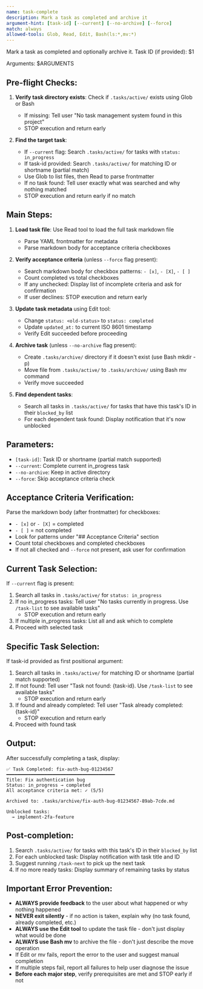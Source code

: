 ```yaml
---
name: task-complete
description: Mark a task as completed and archive it
argument-hint: [task-id] [--current] [--no-archive] [--force]
match: always
allowed-tools: Glob, Read, Edit, Bash(ls:*,mv:*)
---
```


Mark a task as completed and optionally archive it. Task ID (if provided): $1

Arguments: $ARGUMENTS

## Pre-flight Checks:
1. **Verify task directory exists**: Check if `.tasks/active/` exists using Glob or Bash
   - If missing: Tell user "No task management system found in this project"
   - STOP execution and return early

2. **Find the target task**:
   - If `--current` flag: Search `.tasks/active/` for tasks with `status: in_progress`
   - If task-id provided: Search `.tasks/active/` for matching ID or shortname (partial match)
   - Use Glob to list files, then Read to parse frontmatter
   - If no task found: Tell user exactly what was searched and why nothing matched
   - STOP execution and return early if no match

## Main Steps:
1. **Load task file**: Use Read tool to load the full task markdown file
   - Parse YAML frontmatter for metadata
   - Parse markdown body for acceptance criteria checkboxes

2. **Verify acceptance criteria** (unless `--force` flag present):
   - Search markdown body for checkbox patterns: `- [x]`, `- [X]`, `- [ ]`
   - Count completed vs total checkboxes
   - If any unchecked: Display list of incomplete criteria and ask for confirmation
   - If user declines: STOP execution and return early

3. **Update task metadata** using Edit tool:
   - Change `status: <old-status>` to `status: completed`
   - Update `updated_at:` to current ISO 8601 timestamp
   - Verify Edit succeeded before proceeding

4. **Archive task** (unless `--no-archive` flag present):
   - Create `.tasks/archive/` directory if it doesn't exist (use Bash mkdir -p)
   - Move file from `.tasks/active/` to `.tasks/archive/` using Bash mv command
   - Verify move succeeded

5. **Find dependent tasks**:
   - Search all tasks in `.tasks/active/` for tasks that have this task's ID in their `blocked_by` list
   - For each dependent task found: Display notification that it's now unblocked

## Parameters:
- `[task-id]`: Task ID or shortname (partial match supported)
- `--current`: Complete current in_progress task
- `--no-archive`: Keep in active directory
- `--force`: Skip acceptance criteria check

## Acceptance Criteria Verification:
Parse the markdown body (after frontmatter) for checkboxes:
- `- [x]` or `- [X]` = completed
- `- [ ]` = not completed
- Look for patterns under "## Acceptance Criteria" section
- Count total checkboxes and completed checkboxes
- If not all checked and `--force` not present, ask user for confirmation

## Current Task Selection:
If `--current` flag is present:
1. Search all tasks in `.tasks/active/` for `status: in_progress`
2. If no in_progress tasks: Tell user "No tasks currently in progress. Use `/task-list` to see available tasks"
   - STOP execution and return early
3. If multiple in_progress tasks: List all and ask which to complete
4. Proceed with selected task

## Specific Task Selection:
If task-id provided as first positional argument:
1. Search all tasks in `.tasks/active/` for matching ID or shortname (partial match supported)
2. If not found: Tell user "Task not found: {task-id}. Use `/task-list` to see available tasks"
   - STOP execution and return early
3. If found and already completed: Tell user "Task already completed: {task-id}"
   - STOP execution and return early
4. Proceed with found task

## Output:
After successfully completing a task, display:
```
✅ Task Completed: fix-auth-bug-01234567
━━━━━━━━━━━━━━━━━━━━━━━━━━━━━━━━━━━━━━━━
Title: Fix authentication bug
Status: in_progress → completed
All acceptance criteria met: ✓ (5/5)

Archived to: .tasks/archive/fix-auth-bug-01234567-89ab-7cde.md

Unblocked tasks:
  → implement-2fa-feature
```

## Post-completion:
1. Search `.tasks/active/` for tasks with this task's ID in their `blocked_by` list
2. For each unblocked task: Display notification with task title and ID
3. Suggest running `/task-next` to pick up the next task
4. If no more ready tasks: Display summary of remaining tasks by status

## Important Error Prevention:
- **ALWAYS provide feedback** to the user about what happened or why nothing happened
- **NEVER exit silently** - if no action is taken, explain why (no task found, already completed, etc.)
- **ALWAYS use the Edit tool** to update the task file - don't just display what would be done
- **ALWAYS use Bash mv** to archive the file - don't just describe the move operation
- If Edit or mv fails, report the error to the user and suggest manual completion
- If multiple steps fail, report all failures to help user diagnose the issue
- **Before each major step**, verify prerequisites are met and STOP early if not